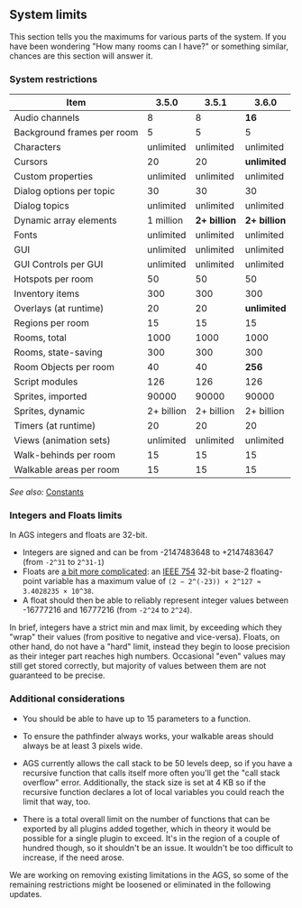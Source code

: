 ## System limits

This section tells you the maximums for various parts of the system. If
you have been wondering "How many rooms can I have?" or something
similar, chances are this section will answer it.

### System restrictions

| Item | 3.5.0 | 3.5.1 | 3.6.0 |
|-|-|-|-|
| Audio channels | 8 | 8 | **16** |
| Background frames per room | 5 | 5 | 5 |
| Characters | unlimited | unlimited  | unlimited |
| Cursors | 20 | 20 | **unlimited** |
| Custom properties | unlimited | unlimited | unlimited |
| Dialog options per topic | 30 | 30 | 30 |
| Dialog topics | unlimited | unlimited | unlimited |
| Dynamic array elements | 1 million | **2+ billion** | **2+ billion** |
| Fonts | unlimited | unlimited | unlimited |
| GUI | unlimited | unlimited | unlimited |
| GUI Controls per GUI | unlimited | unlimited | unlimited |
| Hotspots per room | 50 | 50 | 50 |
| Inventory items | 300 | 300 | 300 |
| Overlays (at runtime) | 20 | 20 | **unlimited** |
| Regions per room | 15 | 15 | 15 |
| Rooms, total | 1000 | 1000 | 1000 |
| Rooms, state-saving | 300 | 300 | 300 |
| Room Objects per room | 40 | 40 | **256** |
| Script modules | 126 | 126 | 126 |
| Sprites, imported | 90000 | 90000 | 90000 |
| Sprites, dynamic | 2+ billion | 2+ billion| 2+ billion |
| Timers (at runtime) | 20 | 20 | 20 |
| Views (animation sets) | unlimited  | unlimited  | unlimited  |
| Walk-behinds per room | 15 | 15 | 15 |
| Walkable areas per room | 15 | 15 | 15 |

*See also:* [Constants](Constants)

### Integers and Floats limits 

In AGS integers and floats are 32-bit.
- Integers are signed and can be from -2147483648 to +2147483647 (from `-2^31` to `2^31-1`)
- Floats are [a bit more complicated](https://en.wikipedia.org/wiki/Single-precision_floating-point_format): an [IEEE 754](https://en.wikipedia.org/wiki/IEEE_754) 32-bit base-2 floating-point variable has a maximum value of `(2 − 2^(-23)) × 2^127 ≈ 3.4028235 × 10^38`. 
- A float should then be able to reliably represent integer values between -16777216 and 16777216 (from `-2^24` to `2^24`).

In brief, integers have a strict min and max limit, by exceeding which they "wrap" their values (from positive to negative and vice-versa).
Floats, on other hand, do not have a "hard" limit, instead they begin to loose precision as their integer part reaches high numbers. Occasional "even" values may still get stored correctly, but majority of values between them are not guaranteed to be precise.

### Additional considerations

- You should be able to have up to 15 parameters to a function.

- To ensure the pathfinder always works, your walkable areas should always be at least 3 pixels wide.

- AGS currently allows the call stack to be 50 levels deep, so if you have a recursive function that calls itself more often you'll get the "call stack overflow" error. Additionally, the stack size is set at 4 KB so if the recursive function declares a lot of local variables you could reach the limit that way, too.

- There is a total overall limit on the number of functions that can be exported by all plugins added together, which in theory it would be possible for a single plugin to exceed. It's in the region of a couple of hundred though, so it shouldn't be an issue. It wouldn't be too difficult to increase, if the need arose.

We are working on removing existing limitations in the AGS, so some of the remaining restrictions might be loosened or eliminated in the following updates.
